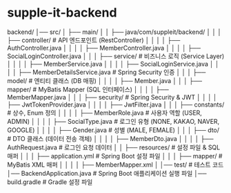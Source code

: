 # supple-it-backend

backend/
│── src/
│   ├── main/
│   │   ├── java/com/suppleit/backend/
│   │   │   ├── controller/   # API 엔드포인트 (RestController)
│   │   │   │   ├── AuthController.java
│   │   │   │   ├── MemberController.java
│   │   │   │   ├── SocialLoginController.java
│   │   │   ├── service/      # 비즈니스 로직 (Service Layer)
│   │   │   │   ├── MemberService.java
│   │   │   │   ├── SocialLoginService.java
│   │   │   │   ├── MemberDetailsService.java  # Spring Security 인증
│   │   │   ├── model/        # 엔티티 클래스 (DB 매핑)
│   │   │   │   ├── Member.java
│   │   │   ├── mapper/       # MyBatis Mapper (SQL 인터페이스)
│   │   │   │   ├── MemberMapper.java
│   │   │   ├── security/     # Spring Security & JWT
│   │   │   │   ├── JwtTokenProvider.java
│   │   │   │   ├── JwtFilter.java
│   │   │   ├── constants/    # 상수, Enum 정의
│   │   │   │   ├── MemberRole.java  # 사용자 역할 (USER, ADMIN)
│   │   │   │   ├── SocialType.java  # 로그인 유형 (NONE, KAKAO, NAVER, GOOGLE)
│   │   │   │   ├── Gender.java  # 성별 (MALE, FEMALE)
│   │   │   ├── dto/          # DTO 클래스 (데이터 전송 객체)
│   │   │   │   ├── MemberDto.java
│   │   │   │   ├── AuthRequest.java  # 로그인 요청 데이터
│   │   ├── resources/        # 설정 파일 & SQL 매퍼
│   │   │   ├── application.yml  # Spring Boot 설정 파일
│   │   │   ├── mapper/       # MyBatis XML 매퍼
│   │   │   │   ├── MemberMapper.xml
│   │── test/                 # 테스트 코드
│── BackendApplication.java   # Spring Boot 애플리케이션 실행 파일
│── build.gradle            # Gradle 설정 파일